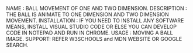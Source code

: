 NAME : BALL MOVEMENT OF ONE AND TWO DIMENSION.
DESCRIPTION : THE BALL IS  ANIMATE TO ONE DIMENSION AND TWO DIMENSION MOVEMENT.
INSTALLATION : IF YOU NEED TO INSTALL ANY SOFTWARE MEANS, INSTALL VISUAL STUDIO CODE OR ELSE YOU CAN DEVELOP CODE IN NOTEPAD AND RUN IN CHROME.
USAGE : MOVING A BALL IMAGE.
SUPPORT: REFER W3SCHOOLS and MDN WEBSITE OR GOOGLE SEARCH.
